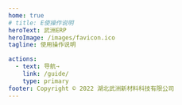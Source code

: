 ```yaml
---
home: true
# title: E使操作说明
heroText: 武洲ERP
heroImage: /images/favicon.ico
tagline: 使用操作说明

actions:
  - text: 导航→
    link: /guide/
    type: primary
footer: Copyright © 2022 湖北武洲新材料科技有限公司
---
```


  
